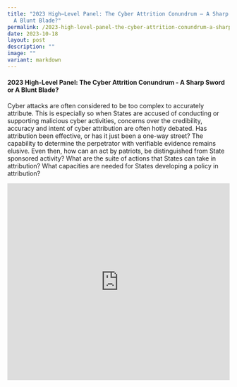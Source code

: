 ```yaml
---
title: "2023 High–Level Panel: The Cyber Attrition Conundrum – A Sharp Sword or
  A Blunt Blade?"
permalink: /2023-high-level-panel-the-cyber-attrition-conundrum-a-sharp-sword-or-a-blunt-blade/
date: 2023-10-18
layout: post
description: ""
image: ""
variant: markdown
---
```

#### **2023 High-Level Panel: The Cyber Attrition Conundrum - A Sharp Sword or A Blunt Blade?**

Cyber attacks are often considered to be too complex to accurately attribute. This is especially so when States are accused of conducting or supporting malicious cyber activities, concerns over the credibility, accuracy and intent of cyber attribution are often hotly debated. Has attribution been effective, or has it just been a one-way street? The capability to determine the perpetrator with verifiable evidence remains elusive. Even then, how can an act by patriots, be distinguished from State sponsored activity? What are the suite of actions that States can take in attribution? What capacities are needed for States developing a policy in attribution? 

<iframe allowfullscreen="" allow="accelerometer; autoplay; clipboard-write; encrypted-media; gyroscope; picture-in-picture; web-share" frameborder="0" title="YouTube video player" src="https://www.youtube.com/embed/jJjSJc0sIbE?si=iM_5pjrBKsPXNO8H" width="100%" height="445"></iframe>